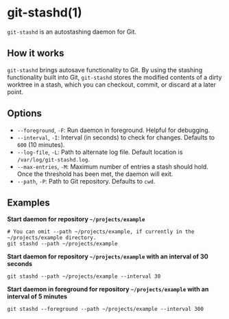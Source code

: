 # git-stashd(1)

`git-stashd` is an autostashing daemon for Git.

## How it works

`git-stashd` brings autosave functionality to Git. By using the stashing functionality built into Git, `git-stashd` stores the modified contents of a dirty worktree in a stash, which you can checkout, commit, or discard at a later point.

## Options

+ `--foreground`, `-F`: Run daemon in foreground. Helpful for debugging.
+ `--interval`, `-I`: Interval (in seconds) to check for changes. Defaults to `600` (10 minutes).
+ `--log-file`, `-L`: Path to alternate log file. Default location is `/var/log/git-stashd.log`.
+ `--max-entries`, `-M`: Maximum number of entries a stash should hold. Once the threshold has been met, the daemon will exit.
+ `--path`, `-P`: Path to Git repository. Defaults to `cwd`.

## Examples

**Start daemon for repository `~/projects/example`**

```shell
# You can omit --path ~/projects/example, if currently in the ~/projects/example directory.
git stashd --path ~/projects/example
```

**Start daemon for repository `~/projects/example` with an interval of 30 seconds**

```shell
git stashd --path ~/projects/example --interval 30
```

**Start daemon in foreground for repository `~/projects/example` with an interval of 5 minutes**

```shell
git stashd --foreground --path ~/projects/example --interval 300
```
